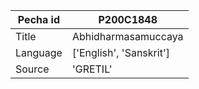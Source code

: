 |Pecha id | P200C1848
| --- | --- 
|Title | Abhidharmasamuccaya 
|Language | ['English', 'Sanskrit']
|Source | 'GRETIL'